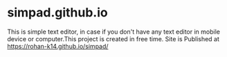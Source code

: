 # simpad.github.io

This is simple text editor, in case if you don't have any text editor in mobile device or computer.This project is created in free time.
Site is Published at https://rohan-k14.github.io/simpad/
